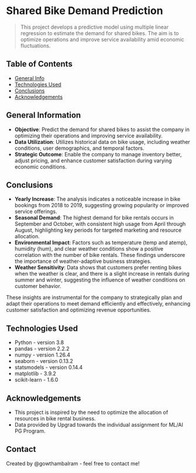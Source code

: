 # Shared Bike Demand Prediction

> This project develops a predictive model using multiple linear regression to estimate the demand for shared bikes. The aim is to optimize operations and improve service availability amid economic fluctuations.

## Table of Contents
* [General Info](#general-information)
* [Technologies Used](#technologies-used)
* [Conclusions](#conclusions)
* [Acknowledgements](#acknowledgements)

## General Information
- **Objective**: Predict the demand for shared bikes to assist the company in optimizing their operations and improving service availability.
- **Data Utilization**: Utilizes historical data on bike usage, including weather conditions, user demographics, and temporal factors.
- **Strategic Outcome**: Enable the company to manage inventory better, adjust pricing, and enhance customer satisfaction during varying economic conditions.

## Conclusions
- **Yearly Increase**: The analysis indicates a noticeable increase in bike bookings from 2018 to 2019, suggesting growing popularity or improved service offerings.
- **Seasonal Demand**: The highest demand for bike rentals occurs in September and October, with consistent high usage from April through August, highlighting key periods for targeted marketing and resource allocation.
- **Environmental Impact**: Factors such as temperature (temp and atemp), humidity (hum), and clear weather conditions show a positive correlation with the number of bike rentals. These findings underscore the importance of weather-adaptive business strategies.
- **Weather Sensitivity**: Data shows that customers prefer renting bikes when the weather is clear, and there is a slight increase in rentals during summer and winter, suggesting the influence of weather conditions on customer behavior.

These insights are instrumental for the company to strategically plan and adapt their operations to meet demand efficiently and effectively, enhancing customer satisfaction and optimizing revenue opportunities.

## Technologies Used
- Python - version 3.8
- pandas - version 2.2.2
- numpy - version 1.26.4
- seaborn - version 0.13.2
- statsmodels - version 0.14.4
- matplotlib - 3.9.2
- scikit-learn - 1.6.0

## Acknowledgements
- This project is inspired by the need to optimize the allocation of resources in bike rental business.
- Data provided by Upgrad towards the individual assignment for ML/AI PG Program.

## Contact
Created by @gowthambalram - feel free to contact me!
